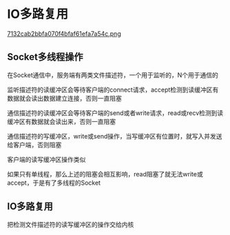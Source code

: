 # IO多路复用

[7132cab2bbfa070f4bfaf61efa7a54c.png](https://postimg.cc/64vskqBK)

## Socket多线程操作

在Socket通信中，服务端有两类文件描述符，一个用于监听的，N个用于通信的

监听描述符的读缓冲区会等待客户端的connect请求，accept检测到读缓冲区有数据就会读出数据建立连接，否则一直阻塞

通信描述符的读缓冲区会等待客户端的send或者write请求，read或recv检测到读缓冲区有数据就会读出来，否则一直阻塞

通信描述符的写缓冲区，write或send操作，当写缓冲区有位置时，就写入并发送给客户端，否则阻塞

客户端的读写缓冲区操作类似

如果只有单线程，那么上述的阻塞会相互影响，read阻塞了就无法write或accept，于是有了多线程的Socket

## IO多路复用

把检测文件描述符的读写缓冲区的操作交给内核
